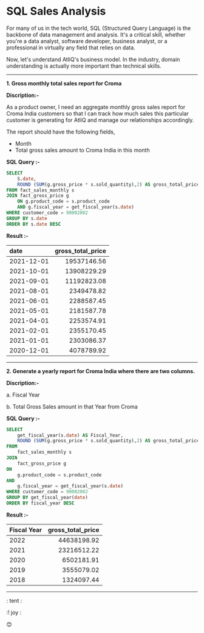 # SQL Sales Analysis

For many of us in the tech world, SQL (Structured Query Language) is the backbone of data management and analysis. It's a critical skill, whether you're a data analyst, software developer, business analyst, or a professional in virtually any field that relies on data.

Now, let's understand AtliQ's business model. In the industry, domain understanding is actually more important than technical skills.

---

**1. Gross monthly total sales report for Croma**

**Discription:-**

As a product owner, I need an aggregate monthly gross sales report for Croma India customers so that I can track how much sales this particular customer is generating for AtliQ and manage our relationships accordingly.

The report should have the following fields,

- Month
- Total gross sales amount to Croma India in this month

**SQL Query :-**

```sql
SELECT
    S.date,
    ROUND (SUM(g.gross_price * s.sold_quantity),2) AS gross_total_price
FROM fact_sales_monthly s
JOIN fact_gross_price g
    ON g.product_code = s.product_code
    AND g.fiscal_year = get_fiscal_year(s.date)
WHERE customer_code = 90002002
GROUP BY s.date
ORDER BY s.date DESC

```

**Result :-**

<div align="center">

| date       | gross_total_price |
| :--------- | ----------------: |
| 2021-12-01 |       19537146.56 |
| 2021-10-01 |       13908229.29 |
| 2021-09-01 |       11192823.08 |
| 2021-08-01 |        2349478.82 |
| 2021-06-01 |        2288587.45 |
| 2021-05-01 |        2181587.78 |
| 2021-04-01 |        2253574.91 |
| 2021-02-01 |        2355170.45 |
| 2021-01-01 |        2303086.37 |
| 2020-12-01 |        4078789.92 |

</div>

---------------

**2. Generate a yearly report for Croma India where there are two columns.**

**Discription:-**

a. Fiscal Year

b. Total Gross Sales amount in that Year from Croma

**SQL Query :-**

```sql
SELECT
    get_fiscal_year(s.date) AS Fiscal_Year,
    ROUND (SUM(g.gross_price * s.sold_quantity),2) AS gross_total_price
FROM
	fact_sales_monthly s
JOIN
	fact_gross_price g
ON
	g.product_code = s.product_code
AND
	g.fiscal_year = get_fiscal_year(s.date)
WHERE customer_code = 90002002
GROUP BY get_fiscal_year(date)
ORDER BY fiscal_year DESC
```

**Result :-**

<div align="center">

| Fiscal Year | gross_total_price |
| ----------- | ----------------: |
| 2022        |       44638198.92 |
| 2021        |       23216512.22 |
| 2020        |        6502181.91 |
| 2019        |        3555079.02 |
| 2018        |        1324097.44 |

</div>

---

: tent :

:! joy :

:blush: